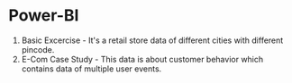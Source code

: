 # Power-BI
1. Basic Excercise - It's a retail store data of different cities with different pincode.
2. E-Com Case Study - This data is about customer behavior which contains data of multiple user events.
